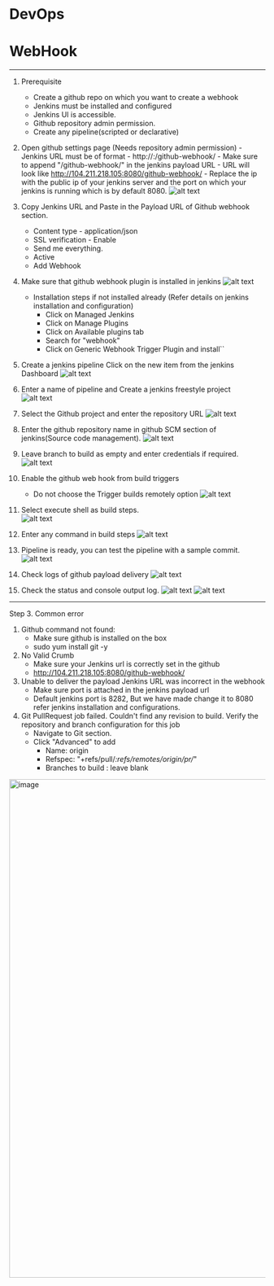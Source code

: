 # DevOps
# WebHook
---------------------------------------
 1. Prerequisite
    - Create a github repo on which you want to create a webhook
    - Jenkins must be installed and configured
    - Jenkins UI is accessible.
    - Github repository admin permission.
    - Create any pipeline(scripted or declarative)
 
 2. Open github settings page (Needs repository admin permission)
        - Jenkins URL must be of format - http://<ip>:<port>/github-webhook/
        - Make sure to append "/github-webhook/" in the jenkins payload URL
        - URL will look like http://104.211.218.105:8080/github-webhook/
        - Replace the ip with the public ip of your jenkins server and the port on which your jenkins is running which is by default 8080.
        ![alt text](Github.png)
 3. Copy Jenkins URL and Paste in the Payload URL of Github webhook section.
       - Content type - application/json
       - SSL verification - Enable
       - Send me everything.
       - Active
       - Add Webhook
         
 4. Make sure that github webhook plugin is installed in jenkins
         ![alt text](hook.png)
    
    - Installation steps if not installed already (Refer details on jenkins installation and configuration)
      - Click on Managed Jenkins
      - Click on Manage Plugins
      - Click on Available plugins tab
      - Search for "webhook"
      - Click on Generic Webhook Trigger Plugin and install``
      
 5. Create a jenkins pipeline
     Click on the new item from the jenkins Dashboard
        ![alt text](../images/Manage.png)
 6.  Enter a name of pipeline and Create a jenkins freestyle project    
        ![alt text](FreeStyleProject.png)  
 7. Select the Github project and enter the repository URL
        ![alt text](WebHookJenkinsURL.png)
 8. Enter the github repository name in github SCM section of jenkins(Source code management).
        ![alt text](JenkinsGithub.png)
 9. Leave branch to build as empty and enter credentials if required.
        ![alt text](JenkinsBranchToBuild.png) 
 10. Enable the github web hook from build triggers
        - Do not choose the Trigger builds remotely option
        ![alt text](BuildTriggers.png)
 11. Select execute shell as build steps.      
        ![alt text](JenkinsBuildSteps.png) 
 12. Enter any command in build steps
        ![alt text](BuildSteps.png)
 13. Pipeline is ready, you can test the pipeline with a sample commit.       
         ![alt text](BuildPipelineReady.png)
 14. Check logs of github payload delivery
         ![alt text](PayloadDelivery.png)
 15. Check the status and console output log.
         ![alt text](BuilDStatus.png)
         ![alt text](ConsoleLog.png)      
          
---------------------------------------

Step 3. Common error 
 1. Github command not found:
    - Make sure github is installed on the box
    -  sudo yum install git -y
 2. No Valid Crumb
    - Make sure your Jenkins url is correctly set in the github
    - http://104.211.218.105:8080/github-webhook/
 3. Unable to deliver the payload Jenkins URL was incorrect in the webhook
    - Make sure port is attached in the jenkins payload url 
    - Default jenkins port is 8282, But we have made change it to 8080 refer jenkins installation and configurations.
 4. Git PullRequest job failed. Couldn't find any revision to build. Verify the repository and branch configuration for this job
    - Navigate to Git section.
    - Click "Advanced" to add 
      - Name: origin
      - Refspec: "+refs/pull/*:refs/remotes/origin/pr/*"
      - Branches to build : leave blank
   
<img width="980" alt="image" src="https://user-images.githubusercontent.com/5316673/188640254-d138b935-31b0-4f8a-ab1d-8103f8f54fbc.png">
